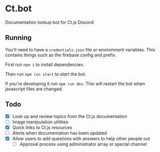 # Ct.bot

Documentation lookup bot for Ct.js Discord

## Running

You'll need to have a `credentials.json` file or environment variables. This contains things such as the firebase config and prefix.

First run `npm i` to install dependencies.

Then run `npm run start` to start the bot.

If you're developing it run `npm run dev`. This will restart the bot when javascript files are changed.

## Todo

-   [x] Look up and review topics from the Ct.js documentation
-   [ ] Image manipulation utilities
-   [x] Quick links to Ct.js resources
-   [ ] Alerts when documentation has been updated
-   [x] Allow users to add questions with answers to help other people out
    -   [ ] Approval process using administrator array or special channel

